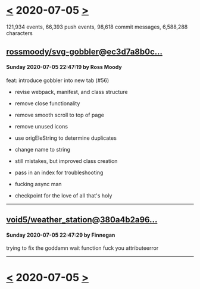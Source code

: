 # [<](2020-07-04.md) 2020-07-05 [>](2020-07-06.md)

121,934 events, 66,393 push events, 98,618 commit messages, 6,588,288 characters


## [rossmoody/svg-gobbler](https://github.com/rossmoody/svg-gobbler)@[ec3d7a8b0c...](https://github.com/rossmoody/svg-gobbler/commit/ec3d7a8b0c8a0ba8eaf577fa101b8c53026aaa61)
#### Sunday 2020-07-05 22:47:19 by Ross Moody

feat: introduce gobbler into new tab (#56)

* revise webpack, manifest, and class structure

* remove close functionality

* remove smooth scroll to top of page

* remove unused icons

* use origEleString to determine duplicates

* change name to string

* still mistakes, but improved class creation

* pass in an index for troubleshooting

* fucking async man

* checkpoint for the love of all that's holy

---
## [void5/weather_station](https://github.com/void5/weather_station)@[380a4b2a96...](https://github.com/void5/weather_station/commit/380a4b2a961f84c6169d2137439bb1df3aff9bde)
#### Sunday 2020-07-05 22:47:29 by Finnegan

trying to fix the goddamn wait function fuck you attributeerror

---

# [<](2020-07-04.md) 2020-07-05 [>](2020-07-06.md)

